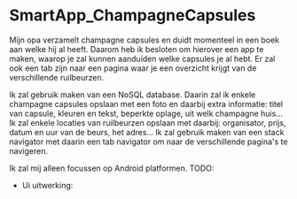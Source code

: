 # SmartApp_ChampagneCapsules
Mijn opa verzamelt champagne capsules en duidt momenteel in een boek aan welke hij al heeft. Daarom heb ik besloten om hierover een app te maken, waarop je zal kunnen aanduiden welke capsules je al hebt. Er zal ook een tab zijn naar een pagina waar je een overzicht krijgt van de verschillende ruilbeurzen.

Ik zal gebruik maken van een NoSQL database. Daarin zal ik enkele champagne capsules opslaan met een foto en daarbij extra informatie: titel van capsule, kleuren en tekst, beperkte oplage, uit welk champagne huis... Ik zal enkele locaties van ruilbeurzen opslaan met daarbij: organisator, prijs, datum en uur van de beurs, het adres...
Ik zal gebruik maken van een stack navigator met daarin een tab navigator om naar de verschillende pagina's te navigeren.

Ik zal mij alleen focussen op Android platformen.
TODO:
- Ui uitwerking:
